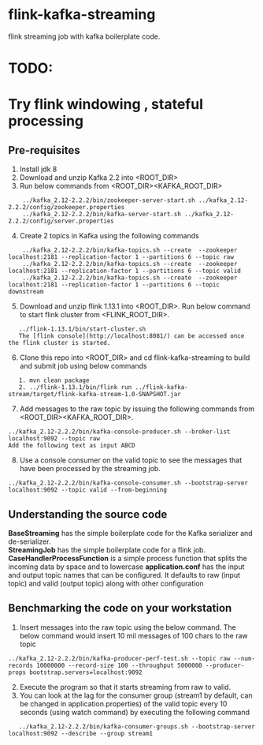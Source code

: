 # flink-kafka-streaming

flink streaming job with kafka boilerplate code.

# TODO:
# Try flink windowing , stateful processing
## Pre-requisites

1. Install jdk 8
2. Download and unzip Kafka 2.2 into <ROOT_DIR>
3. Run below commands from <ROOT_DIR>\<KAFKA_ROOT_DIR>

```
    ../kafka_2.12-2.2.2/bin/zookeeper-server-start.sh ../kafka_2.12-2.2.2/config/zookeeper.properties
    ../kafka_2.12-2.2.2/bin/kafka-server-start.sh ../kafka_2.12-2.2.2/config/server.properties
```

4. Create 2 topics in Kafka using the following commands

```
    ../kafka_2.12-2.2.2/bin/kafka-topics.sh --create  --zookeeper localhost:2181 --replication-factor 1 --partitions 6 --topic raw
    ../kafka_2.12-2.2.2/bin/kafka-topics.sh --create  --zookeeper localhost:2181 --replication-factor 1 --partitions 6 --topic valid
    ../kafka_2.12-2.2.2/bin/kafka-topics.sh --create  --zookeeper localhost:2181 --replication-factor 1 --partitions 6 --topic downstream
```

5. Download and unzip flink 1.13.1 into <ROOT_DIR>. Run below command to start flink cluster from <FLINK_ROOT_DIR>.
```
   ../flink-1.13.1/bin/start-cluster.sh
   The [flink console](http://localhost:8081/) can be accessed once the flink cluster is started.
```

6. Clone this repo into <ROOT_DIR> and cd flink-kafka-streaming to build and submit job using below commands
```
   1. mvn clean package
   2. ../flink-1.13.1/bin/flink run ../flink-kafka-stream/target/flink-kafka-stream-1.0-SNAPSHOT.jar
```

7. Add messages to the raw topic by issuing the following commands from <ROOT_DIR>\<KAFKA_ROOT_DIR>.

```
../kafka_2.12-2.2.2/bin/kafka-console-producer.sh --broker-list localhost:9092 --topic raw
Add the following text as input ABCD
```

8. Use a console consumer on the valid topic to see the messages that have been processed by the streaming job.

```
../kafka_2.12-2.2.2/bin/kafka-console-consumer.sh --bootstrap-server localhost:9092 --topic valid --from-beginning
```

## Understanding the source code

**BaseStreaming** has the simple boilerplate code for the Kafka serializer and de-serializer.  
**StreamingJob** has the simple boilerplate code for a flink job.
**CaseHandlerProcessFunction** is a simple process function that splits the incoming data by space and to lowercase
**application.conf** has the input and output topic names that can be configured. It defaults to raw (input topic) and
valid (output topic) along with other configuration

## Benchmarking the code on your workstation

1. Insert messages into the raw topic using the below command. The below command would insert 10 mil messages of 100
   chars to the raw topic

```
../kafka_2.12-2.2.2/bin/kafka-producer-perf-test.sh --topic raw --num-records 10000000 --record-size 100 --throughput 5000000 --producer-props bootstrap.servers=localhost:9092
```

2. Execute the program so that it starts streaming from raw to valid.
3. You can look at the lag for the consumer group (stream1 by default, can be changed in application.properties) of the
   valid topic every 10 seconds (using watch command) by executing the following command

```
   ../kafka_2.12-2.2.2/bin/kafka-consumer-groups.sh --bootstrap-server localhost:9092 --describe --group stream1
```